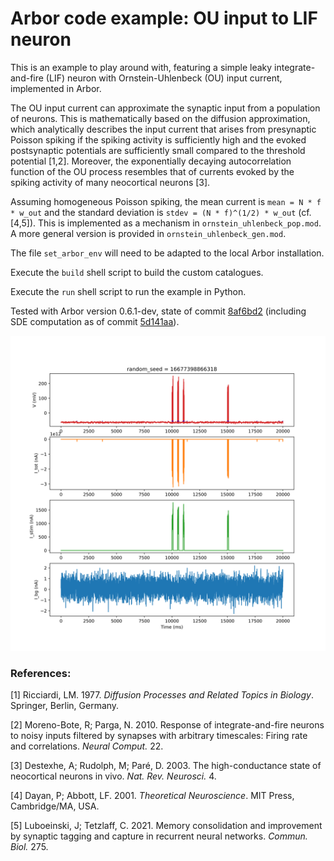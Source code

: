 # Arbor code example: OU input to LIF neuron

This is an example to play around with, featuring a simple leaky integrate-and-fire (LIF) neuron with Ornstein-Uhlenbeck (OU) input current, implemented in Arbor. 

The OU input current can approximate the synaptic input from a population of neurons.
This is mathematically based on the diffusion approximation, which analytically describes the input current that arises from presynaptic Poisson spiking if the spiking activity is sufficiently high and the evoked postsynaptic potentials are sufficiently small compared to the threshold potential [1,2]. Moreover, the exponentially decaying autocorrelation function of the OU process resembles that of currents evoked by the spiking activity of many neocortical neurons [3].

Assuming homogeneous Poisson spiking, the mean current is `mean = N * f * w_out` and the standard deviation is `stdev = (N * f)^(1/2) * w_out` (cf. [4,5]). This is implemented as a mechanism in `ornstein_uhlenbeck_pop.mod`. A more general version is provided in `ornstein_uhlenbeck_gen.mod`.

The file `set_arbor_env` will need to be adapted to the local Arbor installation.

Execute the `build` shell script to build the custom catalogues.

Execute the `run` shell script to run the example in Python.

Tested with Arbor version 0.6.1-dev, state of commit [8af6bd2](https://github.com/arbor-sim/arbor/commit/8af6bd273678406bab7bbd0abd5c29b2d91ba6cd) (including SDE computation as of commit [5d141aa](https://github.com/arbor-sim/arbor/pull/1884/commits/5d141aae533aecb81c00cf8b26925d5dff09478e)).

![Resulting traces: voltage, spikes, currents](traces.svg)

### References:
[1] Ricciardi, LM. 1977. _Diffusion Processes and Related Topics in Biology_. Springer, Berlin, Germany.

[2] Moreno-Bote, R; Parga, N. 2010. Response of integrate-and-fire neurons to noisy inputs filtered by synapses with arbitrary timescales: Firing rate and correlations. _Neural Comput._ 22.

[3] Destexhe, A; Rudolph, M; Paré, D. 2003. The high-conductance state of neocortical neurons in vivo. _Nat. Rev. Neurosci._ 4.

[4] Dayan, P; Abbott, LF. 2001. _Theoretical Neuroscience_. MIT Press, Cambridge/MA, USA.

[5] Luboeinski, J; Tetzlaff, C. 2021. Memory consolidation and improvement by synaptic tagging and capture in recurrent neural networks. _Commun. Biol._ 275.
